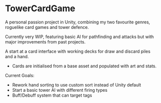 # TowerCardGame

A personal passion project in Unity, combining my two favourite genres, roguelike card games and tower defence.

Currently very WIP, featuring basic AI for pathfinding and attacks but with major improvements from past projects.

A start at a card interface with working decks for draw and discard piles and a hand.
- Cards are initialised from a base asset and populated with art and stats.

Current Goals: 
- Rework hand sorting to use custom sort instead of Unity default
- Start a basic tower AI with different firing types
- Buff/Debuff system that can target tags
